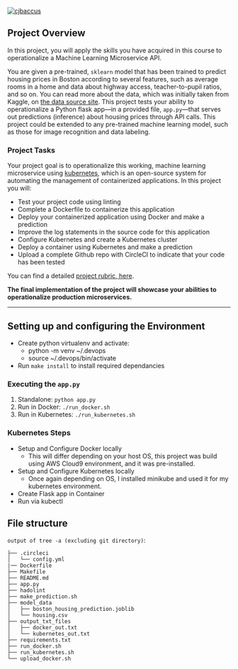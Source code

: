 [![cjbaccus](https://circleci.com/gh/cjbaccus/Udacity_project4_microservices.svg?style=shield)](https://circleci.com/gh/cjbaccus/Udacity_project4_microservices)

## Project Overview

In this project, you will apply the skills you have acquired in this course to operationalize a Machine Learning Microservice API. 

You are given a pre-trained, `sklearn` model that has been trained to predict housing prices in Boston according to several features, such as average rooms in a home and data about highway access, teacher-to-pupil ratios, and so on. You can read more about the data, which was initially taken from Kaggle, on [the data source site](https://www.kaggle.com/c/boston-housing). This project tests your ability to operationalize a Python flask app—in a provided file, `app.py`—that serves out predictions (inference) about housing prices through API calls. This project could be extended to any pre-trained machine learning model, such as those for image recognition and data labeling.

### Project Tasks

Your project goal is to operationalize this working, machine learning microservice using [kubernetes](https://kubernetes.io/), which is an open-source system for automating the management of containerized applications. In this project you will:
* Test your project code using linting
* Complete a Dockerfile to containerize this application
* Deploy your containerized application using Docker and make a prediction
* Improve the log statements in the source code for this application
* Configure Kubernetes and create a Kubernetes cluster
* Deploy a container using Kubernetes and make a prediction
* Upload a complete Github repo with CircleCI to indicate that your code has been tested

You can find a detailed [project rubric, here](https://review.udacity.com/#!/rubrics/2576/view).

**The final implementation of the project will showcase your abilities to operationalize production microservices.**

---

## Setting up and configuring the Environment

* Create python virtualenv and activate:
  * python -m venv ~/.devops
  * source ~/.devops/bin/activate
* Run ``` make install ``` to install required dependancies

### Executing the  `app.py` 

1. Standalone:  `python app.py`
2. Run in Docker:  `./run_docker.sh`
3. Run in Kubernetes:  `./run_kubernetes.sh`

### Kubernetes Steps

* Setup and Configure Docker locally
  * This will differ depending on your host OS, this project was build using AWS Cloud9 environment, and it was pre-installed.
* Setup and Configure Kubernetes locally
  * Once again depending on OS, I installed minikube and used it for my kubernetes environment.
* Create Flask app in Container
* Run via kubectl

## File structure

`output of tree -a (excluding git directory)`:
```
├── .circleci
│   └── config.yml
|── Dockerfile
├── Makefile
├── README.md
├── app.py
├── hadolint
├── make_prediction.sh
├── model_data
│   ├── boston_housing_prediction.joblib
│   └── housing.csv
├── output_txt_files
│   ├── docker_out.txt
│   └── kubernetes_out.txt
├── requirements.txt
├── run_docker.sh
├── run_kubernetes.sh
└── upload_docker.sh
```